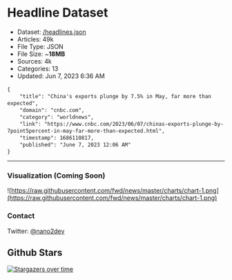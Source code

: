 # Headline Dataset

- Dataset: [/headlines.json](https://raw.githubusercontent.com/fwd/news/master/headlines.json) 
- Articles: 49k
- File Type: JSON
- File Size: ~**18MB**
- Sources: 4k
- Categories: 13
- Updated: Jun 7, 2023 6:36 AM

```
{
    "title": "China's exports plunge by 7.5% in May, far more than expected",
    "domain": "cnbc.com",
    "category": "worldnews",
    "link": "https://www.cnbc.com/2023/06/07/chinas-exports-plunge-by-7point5percent-in-may-far-more-than-expected.html",
    "timestamp": 1686110817,
    "published": "June 7, 2023 12:06 AM"
}
```

---

### Visualization (Coming Soon)

![https://raw.githubusercontent.com/fwd/news/master/charts/chart-1.png](https://raw.githubusercontent.com/fwd/news/master/charts/chart-1.png)

### Contact 

Twitter: [@nano2dev](https://twitter.com/nano2dev)

## Github Stars

[![Stargazers over time](https://starchart.cc/fwd/news.svg)](https://starchart.cc/fwd/news)
